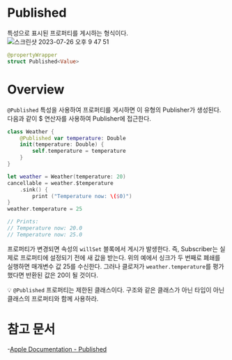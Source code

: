 # ****Published****

특성으로 표시된 프로퍼티를 게시하는 형식이다.
![스크린샷 2023-07-26 오후 9 47 51](https://github.com/jsa0224/somdokki-study/assets/94514250/8cebc5dd-6346-4e61-ac41-bb125fce39d4)

```swift
@propertyWrapper
struct Published<Value>
```

# Overview

`@Published` 특성을 사용하여 프로퍼티를 게시하면 이 유형의 Publisher가 생성된다. 다음과 같이 $ 연산자를 사용하여 Publisher에 접근한다.

```swift
class Weather {
    @Published var temperature: Double
    init(temperature: Double) {
        self.temperature = temperature
    }
}

let weather = Weather(temperature: 20)
cancellable = weather.$temperature
    .sink() {
        print ("Temperature now: \($0)")
}
weather.temperature = 25

// Prints:
// Temperature now: 20.0
// Temperature now: 25.0
```

프로퍼티가 변경되면 속성의 `willSet` 블록에서 게시가 발생한다. 즉, Subscriber는 실제로 프로퍼티에 설정되기 전에 새 값을 받는다. 위의 예에서 싱크가 두 번째로 폐쇄를 실행하면 매개변수 값 25를 수신한다. 그러나 클로저가 `weather.temperature`를 평가했다면 반환된 값은 20이 될 것이다. 

💡 `@Published` 프로퍼티는 제한된 클래스이다. 구조와 같은 클래스가 아닌 타입이 아닌 클래스의 프로퍼티와 함께 사용하라.

# 참고 문서
-[Apple Documentation - Published](https://developer.apple.com/documentation/combine/published)
